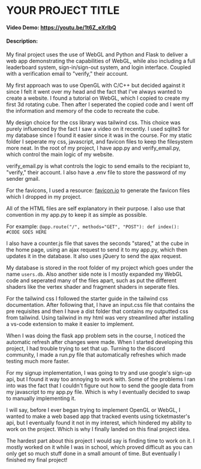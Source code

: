 # YOUR PROJECT TITLE
#### Video Demo:  <https://youtu.be/1t6Z_eXrlbQ>
#### Description:
My final project uses the use of WebGL and Python and Flask to deliver a web app demonstrating the capabilities of WebGL, while also including a full leaderboard system, sign-in/sign-out system, and login interface. Coupled with a verification email to "verify," their account.

My first approach was to use OpenGL with C/C++ but decided against it since I felt it went over my head and the fact that I've always wanted to create a website. I found a tutorial on WebGL, which I copied to create my first 3d rotating cube. Then after I seperated the copied code and I went off the information and memory of the code to recreate the cube.

My design choice for the css library was tailwind css. This choice was purely influenced by the fact I saw a video on it recently. I used sqlite3 for my database since I found it easier since it was in the course. For my static folder I seperate my css, javascript, and favicon files to keep the filesystem more neat. In the root of my project, I have app.py and verify_email.py, which control the main logic of my website.

verify_email.py is what controls the logic to send emails to the recipiant to, "verify," their account. I also have a .env file to store the password of my sender gmail.

For the favicons, I used a resource: [favicon.io](favicon.io) to generate the favicon files which I dropped in my project.

All of the HTML files are self explanatory in their purpose. I also use that convention in my app.py to keep it as simple as possible.

For example:
`@app.route("/", methods="GET", "POST"):
  def index():
  #CODE GOES HERE
`

I also have a counter.js file that saves the seconds "stared," at the cube in the home page, using an ajax request to send it to my app.py, which then updates it in the database. It also uses jQuery to send the ajax request.

My database is stored in the root folder of my project which goes under the name `users.db`. Also another side note is I mostly expanded my WebGL code and seperated many of the files apart, such as put the different shaders like the vertex shader and fragment shaders in seperate files.

For the tailwind css I followed the starter guide in the tailwind css documentation. After following that, I have an input.css file that contains the pre requisites and then I have a dist folder that contains my outputted css from tailwind. Using tailwind in my html was very streamlined after installing a vs-code extension to make it easier to implement.

When I was doing the flask app problem sets in the course, I noticed the automatic refresh after changes were made. When I started developing this project, I had trouble trying to set that up. Turning to the discord community, I made a run.py file that automatically refreshes which made testing much more faster.

For my signup implementation, I was going to try and use google's sign-up api, but I found it way too annoying to work with. Some of the problems I ran into was the fact that I couldn't figure out how to send the google data from my javascript to my app.py file. Which is why I eventually decided to swap to manually implementing it.

I will say, before I ever began trying to implement OpenGL or WebGL, I wanted to make a web based app that tracked events using ticketmaster's api, but I eventually found it not in my interest, which hindered my ability to work on the project. Which is why I finally landed on this final project idea.

The hardest part about this project I would say is finding time to work on it. I mostly worked on it while I was in school, which proved difficult as you can only get so much stuff done in a small amount of time. But eventually I finished my final project!